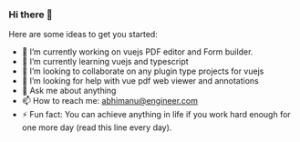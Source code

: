 ### Hi there 👋

<!--
**abhimanusharma/abhimanusharma** is a ✨ _special_ ✨ repository because its `README.md` (this file) appears on your GitHub profile.
-->
Here are some ideas to get you started:

- 🔭 I’m currently working on vuejs PDF editor and Form builder.
- 🌱 I’m currently learning vuejs and typescript
- 👯 I’m looking to collaborate on any plugin type projects for vuejs
- 🤔 I’m looking for help with vue pdf web viewer and annotations
- 💬 Ask me about anything
- 📫 How to reach me: abhimanu@engineer.com
- ⚡ Fun fact: You can achieve anything in life if you work hard enough for one more day (read this line every day).
